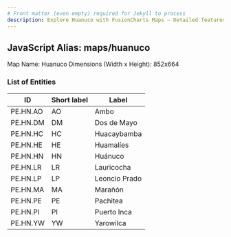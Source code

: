 ```yaml
---
# Front matter (even empty) required for Jekyll to process
description: Explore Huanuco with FusionCharts Maps – Detailed features for seamless integration. Try now & enhance your data visualization today! 
---
```


## JavaScript Alias: maps/huanuco

Map Name: Huanuco
Dimensions (Width x Height): 852x664


### List of Entities

ID | Short label | Label
---|---|---|
PE.HN.AO| AO | Ambo
PE.HN.DM| DM | Dos de Mayo
PE.HN.HC| HC | Huacaybamba
PE.HN.HE| HE | Huamalíes
PE.HN.HN| HN | Huánuco
PE.HN.LR| LR | Lauricocha
PE.HN.LP| LP | Leoncio Prado
PE.HN.MA| MA | Marañón
PE.HN.PE| PE | Pachitea
PE.HN.PI| PI | Puerto Inca
PE.HN.YW| YW | Yarowilca
